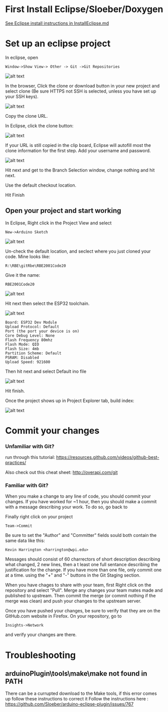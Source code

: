# First Install Eclipse/Sloeber/Doxygen 

 [See Eclipse install instructions in InstallEclipse.md](https://github.com/WPIRoboticsEngineering/RobotInterfaceBoard/blob/master/InstallEclipse.md)

# Set up an eclipse project

In eclipse, open 
```
Window->Show View-> Other -> Git ->Git Repositories
```
![alt text](/docs/GitRepositories.png)

In the browser, Click the clone or download button in your new project and select clone (Be sure HTTPS not SSH is selected, unless you have set up your SSH keys).

 ![alt text](/docs/cloneFromGithub.png)

Copy the clone URL.

In Eclipse, click the clone button: 

 ![alt text](/docs/cloneNewRepo.png)

If your URL is still copied in the clip board, Eclipse will autofill most the clone information for the first step. Add your username and password.

 ![alt text](/docs/startCloning.png)

Hit next and get to the Branch Selection window, change nothing and hit next.

Use the default checkout location. 

Hit Finish

## Open your project and start working

In Eclipse, Right click in the Project View and select 
```
New->Arduino Sketch
```

 ![alt text](/docs/chreateNewSketch.png)

Un-check the default location, and seclect where you just cloned your code. Mine looks like: 

```
R:\RBE\gitRbe\RBE2001Code20
```

Give it the name:

```
RBE2001Code20
```
![alt text](/docs/setNameAndSourceLocation.png)

Hit next then select the ESP32 toolchain. 

![alt text](/docs/setESPConfigs.png)

```
Board: ESP32 Dev Module
Upload Protocol: Default
Port (the port your device is on)
Core Debug Level: None
Flash Frequency 80mhz
Flash Mode: QIO
Flash Size: 4mb
Partition Scheme: Default
PSRAM: Disabled
Upload Speed: 921600
```



Then hit next and select Default ino file

![alt text](/docs/defaultINO.png)

Hit finish. 

Once the project shows up in Project Explorer tab, build index:

![alt text](/docs/rebuildIndexToAddLibs.png)


# Commit your changes

### Unfamiliar with Git?

run through this tutorial: https://resources.github.com/videos/github-best-practices/

Also check out this cheat sheet: http://overapi.com/git

### Familiar with Git?
When you make a change to any line of code, you should commit your changes. If you have worked for ~1 hour, then you should make a commit with a message describing your work. To do so, go back to 

Finally right click on your project
```
Team->Commit
```
Be sure to set the "Author" and "Committer" fields sould both contain the same data like this:
```
Kevin Harrington <harrington@wpi.edu>
```

Messages should consist of 60 charrectors of short description describing what changed, 2 new lines, then a t least one full sentance describing the justification for the change. If you have more than one file, only commit one at a time. using the "+" and "-" buttons in the Git Staging section. 

When you have chages to share with your team, first Right click on the repository and select "Pull". Merge any changes your team mates made and published to upstream. Then commit the merge (or commit nothing if the merge was clean) and push your changes to the upstream server.

Once you have pushed your changes, be sure to verify that they are on the GitHub.com website in Firefox. On your repository, go to
```
Insights->Network
```
and verify your changes are there. 



# Troubleshooting

## arduinoPlugin\tools\make\make not found in PATH

There can be a currupted download to the Make tools, if this error comes up follow these instructions to correct it
Follow the instructions here : https://github.com/Sloeber/arduino-eclipse-plugin/issues/767



